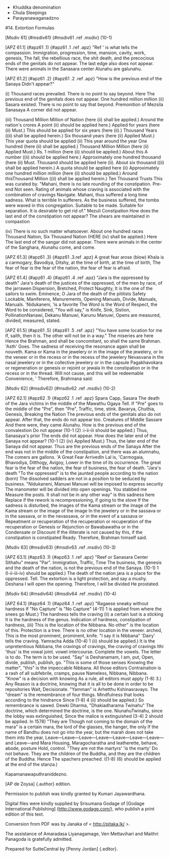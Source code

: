 - Khuddka denomination
- Chula Sleepings
- Parayanawaganadzno

#14. Extortion Formulas

[Msdiv 61] (#msdiv61) {#msdiv61 .ref .msdiv} (10-1)

[APZ 61.1] (#apz61 .1) {#apz61 .1 .ref .apz} "Ref '
is what tells the compassion. Immigration, progression, time, mansion, cavity, work, genesis,
The fall, the rebellious race, the shit death, and the precocious ends of the genitals do not appear.
The last edge also does not appear. There were animals in the Sanasara center
Alunahu are galunahu.

[APZ 61.2] (#apz61 .2) {#apz61 .2 .ref .apz} "How is the previous end of the Sanaya
Didn't appear?"

(i) Thousand races prevailed. There is no point to say beyond. Here
The previous end of the genitals does not appear. One hundred million million (ii) Sasara
existed. There is no point to say that beyond. Premonition of Mezsila Sanasaya
A corner did not appear.

(iii) Thousand Million Million of Nation (here (ii) shall be applied.) Around the nation's crores
A point (ii) should be applied here.) Applied for years (here (ii)
Must.) This should be applied for six years (here (ii).) Thousand Years
((ii) shall be applied herein.) Six thousand years (here (ii) Applied
Must.) This year quota should be applied (ii) This year around the year
One hundred (here (ii) shall be applied.) Thousand Million Million (here (ii) Applied
Must.) Rs. 1 million (here (ii) should be applied.) About this
A number ((ii) should be applied here.) Approximately one hundred thousand (here (ii)
Must. Thousand should be applied here (ii). About six thousand
((ii) shall be applied herein.) A quota should be applied here (ii)
Approximately one hundred million million (here (ii) should be applied.) Around thisThousand Million
((ii) shall be applied herein.) Ten Thousand Trusts
This was curated by. "Mahani, there is no late rounding of the constipation. Pre-end
Not seen. Rating of animals whose craving is associated with the combination of cravings
Navigate. Mahani, thus suffered a long time sadness. What is terrible
In sufferers. As the business suffered, the tombs were waved in this congregation.
Suitable to be made. Suitable for separation. It is desirable to get rid of." Mezuli Constipation
How does the last end of the constipation not appear?
The shears are maintained in compastion

(iv) There is no such matter whatsoever. About one hundred races
Thousand Nation, Six Thousand Nation (HERE (iv) shall be applied.) Here
The last end of the sangar did not appear. There were animals in the center of the Sanghara,
Alunahu come, and come.

[APZ 61.3] (#apz61 .3) {#apz61 .3.ref .apz} A great fear arose (blow)
Khala is a carmogary, Bavodiya, Ditshy, at the time of birth, at the time of birth,
The fear of fear is the fear of the nation, the fear of fear is afraid.

[APZ 61.4] (#apz61 .4) {#apz61 .4 .ref .apz} "Jara is the oppressed by death"
Jara's death of the justices of the oppressed, of the men by race, of the jarrawen
Dispersion, Bretched, Protect Naughty,
It is the one of the sailors to swim. Eminence, O Jara of the death of the pitilists
Safety Lockable, Maniferens, Manurements, Opening
Manuals, Divide, Manuals, Manuals. 'Nidukaneni, 'is a favorite
The Word is the Word of Respect, the Word to be considered, "You will say," is
Knife, Sink, Sistion, PollinationNanawi, Dekanu Manuwi, Karunu Manuwi,
Opens are measured, divided, measured, stated.

[APZ 61.5] (#apz61 .5) {#apz61 .5 .ref .apz} "You have some location for me
If, saith, then it is. The other will not be in a way." The miseries are here
Hence the Brahman, and shall be concomitant, so shall the same Brahman. 'Asth'
Goes. The sadness of receiving the resonance again shall be nouveth. Kama or Kama
in the jewelery or in the image of the jewelery, or in the veneer or in the recess or in the recess of the jewelery
Nevasvana in the nasal jewelery or in the collective jewelery or in the capsule
Pagakhavokara or regeneration or genesis or rejoint or jewala
In the constipation or in the recess or in the thread. Will not cause, and this will be redeemable
Convenience, ' Therefore, Brahmana said:

[Msdiv 62] (#msdiv62) {#msdiv62 .ref .msdiv} (10-2)

[APZ 62.1] (#apz62 .1) {#apz62 .1 .ref .apz} Spans Capp, Sasara
The death of the Jara victims in the middle of the Mawathu Ogaya
Tell. If "Pre" goes to the middle of the "Pre", then "Pre",
Traffic, time, stink. Bavarya, Chuthia, Genesis, Breaking the Nation
The previous ends of the genitals also do not appear. After that, the ends do not appear too. Creatures of Middle Sassare
And there were, they came Alunahu. How is the previous end of the convalestion
Do not appear (10-1 (2) :i-ii-iii should be applied.) Thus, Sanasaya's prior
The ends did not appear. How does the later end of the Sanaya not appear? (10-1 (2) (iv) Applied
Must.) Thus, the later end of the Sanaya did not appear. Thus are the previous ends of the Sanaya
After the end was not in the middle of the constipation, and there was an alumnahu,
The comers are gallons. 'A Great Fear ArrivedIn Lal is, 'Carmogaia,
Bhavodiya, Ditthogy, Avigoy, Lower in the time of its occurrence.
The great fear is the fear of the nation, the fear of business, the fear of death. "Jara's death
"To the oppressed" is to the jaunted people according to the nation (born)
The dissolved sadders are not in a position to be seduced by business.
"Nidukaneni, Manuwi Manuwi will be imposed to express security
The manometer will be divided into open openings. You stabbed me
Measure the posts. It shall not be in any other way" is this sadness here
Replace if the rework is recompressioning, if going to the stove
If the sadness is disturbed, the images of the Kama stream or the image of the Kama stream or the image of the image
In the jewelery or in the sassava or in the sassava, or in the nevassava, or in the event of a sassava or
Repeatment or recuperation of the recuperation or recuperation of the recuperation or
Genesis or Rejunction or Bawabawatha or in the Condensate or Discount
If the illiterate is not caused by this, if the constipation is constipated
Ready. Therefore, Brahman himself said.

[Msdiv 63] (#msdiv63) {#msdiv63 .ref .msdiv} (10-3)

[APZ 63.1] (#apz63 .1) {#apz63 .1 .ref .apz} "Reef or Sanasara Center
Sithahu" means "Par". Immigration, Traffic, Time
The business, the genesis and the death of the nation, is not the previous end of the Sanaya. (10-1) 1
(I-ii-iii-iv) should be applied.) The death of the nation jara is a place for the oppressed.
Tell. The extortion is a light protection, and say a mushy. Deshana
I will open the opening. Therefore, I will be divided
He prostated.

[Msdiv 64] (#msdiv64) {#msdiv64 .ref .msdiv} (10-4)

[APZ 64.1] (#apz64 .1) {#apz64 .1 .ref .apz} "Ragaese sneaky without hardness
If "No Capture" is "No Capture" (4-11) 1 is applied from where the snees go
Must.) The hardness tells the craving (ii) a certain lust is a sticking
It is the hardness of the genus. Indication of hardness, constipation of hardness,
(iii) This is the location of the Nibbana. No other" is the location of this.
Protection is a tree. There is no other location in the veneer. arched,
This is the most prominent, prominent, knife. "I say it is Nibbana"
'Dairy' tells the craving. Yamracha Adda (10-4) 1 (ii) should be applied.)
It is the unpretentious Nibbana, the cravings of cravings, the craving of cravings
Ithi 'thus' is the vowal joint. vowel intercourse. Complete the vowels.
The letter is to do. The term is to be used. "Say" is Deshanamam, I am, put,
Open, divide, publish, publish, go. "This is some of those senses
Knowing the matter", "this" is the impeccable Nibbana. All those editors
Contraination is a rash of all subfebrile, cramps, pause
Nameless, Nibbana, Nibbana. "Know" is a decision with knowing
As a rule, all editors must apply (1-8) 3.) Any
Reason is a doctrine, knowing that it is all to be done in order to be repositories
Wait, Decisionate. "Yamman" is Arhetthu Kshinasravayo.
The "dream" is the remembrance of four things. Mindfulness that looks according to the hindrance
Since (1-8) 4 (ii) should be applied.) So remembrance is sawed.
Dewki Dharma, "Dhakiadharama Twinahu"
The doctrine, which determined the doctrine, is the one. NiunahuTwinahu, since the lobby was extinguished,
Since the malice is extinguished (3-4) 2 should be applied. In 1578) "They are
Though not coming to the domain of the mara" is a certain mara, the lord of the glasses, the hanger, the only
If the name of Bandhu does not go into the year, but the marah does not take them into the year,
Leave—Leave—Leave—Leave—Leave—Leave—Leave—and Leave—and Mara Housing,
Maragocharatha and leatherette, behave, abode, posture
Hold, control. "They are not the martyrs' 'is the marty'
Do not behave. They are the children of the Buddha, and they are the children of the Buddha. Hence
The spachers preached. ((1-8) (6) should be applied at the end of the stanza.)

Kapamanawaputhraniddezno.

[AP de Zoysa] {.author} edition.

Permission to publish was kindly granted by Kumari Jayawardhana.

Digital files were kindly supplied by Srisumana Godage of [Godage
International Publishing] (http://www.godage.com/), who publish a print
edition of this text.

Conversion from PDF was by Janaka of < http://pitaka.lk/ >.

The assistance of Amaradasa Liyanagamage, Ven Mettavihari and Maithri
Panagoda is gratefully admitted.

Prepared for SutteCentral by [Penny Jordan] {.editor}.